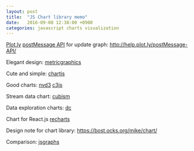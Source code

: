 ```yaml
---
layout: post
title:  "JS Chart library memo"
date:   2016-09-08 12:38:00 +0900
categories: javascript charts visualization
---
```


[Plot.ly](https://plot.ly/javascript/) [postMessage API](https://github.com/plotly/postMessage-API) for update graph: http://help.plot.ly/postMessage-API/



Elegant design: [metricgraphics](http://metricsgraphicsjs.org/)

Cute and simple: [chartjs](http://www.chartjs.org/)

Good charts: [nvd3](http://nvd3.org/livecode/index.html) [c3js](http://c3js.org/)

Stream data chart: [cubism](http://square.github.io/cubism/)



Data exploration charts: [dc](https://dc-js.github.io/dc.js/)

Chart for React.js [recharts](http://recharts.org/)



Design note for chart library: https://bost.ocks.org/mike/chart/

Comparison: [jsgraphs](http://www.jsgraphs.com/)

